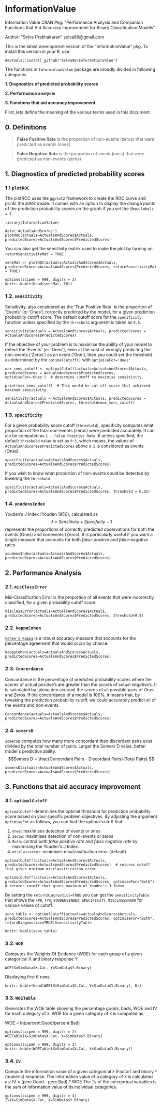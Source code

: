 # InformationValue
Information Value CRAN Pkg: "Performance Analysis and Companion Functions that Aid Accuracy Improvement for Binary Classification Models"

Author: "Selva Prabhakaran" <selva86@gmail.com>

This is the latest development version of the "InformationValue" pkg. To install this version in your R, use:
```{r, results='asis', fig.show='hold', fig.height=5, fig.width=5, prompt=TRUE, highlight=TRUE, collapse=TRUE, message=FALSE, warning=FALSE}
devtools::install_github("selva86/InformationValue")
```

The functions in `InformationValue` package are broadly divided in following categories:

**1. Diagnostics of predicted probability scores**

**2. Performance analysis**

**3. Functions that aid accuracy improvement**

First, lets define the meaning of the various terms used in this document.

## 0. Definitions
> **False Positive Rate** is the proportion of non-events (zeros) that were predicted as events (ones)

> **False Negative Rate** is the proportion of events(ones) that were predicted as non-events (zeros)

## 1. Diagnostics of predicted probability scores
### 1.1 `plotROC`
The plotROC uses the `ggplot2` framework to create the ROC curve and prints the `AUROC` inside. It comes with an option to display the change points of the prediction probability scores on the graph if you set the `Show.labels = T`.

```{r, echo=FALSE, results='asis', fig.show='hold', message=FALSE, warning=FALSE}
library(InformationValue)
```

```{r, results='asis', fig.show='hold', fig.height=5, fig.width=5, prompt=TRUE, highlight=TRUE, collapse=TRUE, message=FALSE, warning=FALSE}
data('ActualsAndScores')
plotROC(actuals=ActualsAndScores$Actuals, predictedScores=ActualsAndScores$PredictedScores)
```


You can also get the sensitivity matrix used to make the plot by turning on `returnSensitivityMat = TRUE`.

```{r, echo=TRUE, results='hide', fig.show='hide', prompt=TRUE, highlight=TRUE, tidy=TRUE, highlight=TRUE, collapse=TRUE}
sensMat <- plotROC(actuals=ActualsAndScores$Actuals,  predictedScores=ActualsAndScores$PredictedScores, returnSensitivityMat = TRUE)
```
    
    
```{r, echo=FALSE, results='hide', tab.cap="Top 10 rows of sensitivity matrix used to make the plot", prompt=TRUE, highlight=TRUE}
options(scipen = 999, digits = 2)
knitr::kable(head(sensMat, 50))
```  

### 1.2. `sensitivity`
Sensitivity, also considered as the 'True Positive Rate' is the proportion of 'Events' (or 'Ones') correctly predicted by the model, for a given prediction probability cutoff score. The default cutoff score for the `specificity` function unless specified by the `threshold` argument is taken as `0.5`.
```{r, results='asis', prompt=TRUE, highlight=TRUE, collapse=TRUE, message=FALSE, warning=FALSE, highlight=TRUE, tidy=TRUE}
sensitivity(actuals = ActualsAndScores$Actuals, predictedScores = ActualsAndScores$PredictedScores)
```

If the objective of your problem is to maximise the ability of your model to detect the 'Events' (or 'Ones'), even at the cost of wrongly predicting the non-events ('Zeros') as an event ('One'), then you could set the threshold as determined by the `optimalCutoff()` with `optimiseFor='Ones'`   
```{r, results='asis', prompt=TRUE, highlight=TRUE, message=FALSE, warning=FALSE, highlight=TRUE, tidy=TRUE}
max_sens_cutoff <- optimalCutoff(actuals=ActualsAndScores$Actuals, predictedScores = ActualsAndScores$PredictedScores, optimiseFor='Ones')  # determine cutoff to maximise sensitivity.

print(max_sens_cutoff)  # This would be cut-off score that achieved maximum sensitivity.

sensitivity(actuals = ActualsAndScores$Actuals, predictedScores = ActualsAndScores$PredictedScores, threshold=max_sens_cutoff)
```


### 1.3. `specificity`
For a given probability score cutoff (`threshold`), specificity computes what proportion of the total non-events (zeros) were predicted accurately. It can alo be computed as `1 - False Positive Rate`. If unless specified, the default `threshold` value is set as `0.5`, which means, the values of `ActualsAndScores$PredictedScores` above `0.5` is considered as events (Ones).
```{r, results='asis', prompt=TRUE, highlight=TRUE, collapse=FALSE, message=FALSE, warning=FALSE, highlight=TRUE, tidy=TRUE}
specificity(actuals=ActualsAndScores$Actuals, predictedScores=ActualsAndScores$PredictedScores)
```

If you wish to know what proportion of non-events could be detected by lowering the `threshold`:
```{r, results='asis', prompt=TRUE, highlight=TRUE, collapse=FALSE, message=FALSE, warning=FALSE, tidy=TRUE}
specificity(actuals=ActualsAndScores$Actuals, predictedScores=ActualsAndScores$PredictedScores, threshold = 0.35)
```


### 1.4. `youdensIndex`
Youden’s J Index (Youden 1950), calculated as
$$J = Sensitivity + Specificity − 1$$
represents the proportions of correctly predicted observations for both the events (Ones) and nonevents (Zeros). It is particularly useful if you want a single measure that accounts for both *false-positive* and *false-negative* rates

```{r, results='asis', prompt=TRUE, highlight=TRUE, collapse=TRUE, message=FALSE, warning=FALSE, tidy=TRUE, comment='#'}
youdensIndex(actuals=ActualsAndScores$Actuals, predictedScores=ActualsAndScores$PredictedScores)
```


## 2. Performance Analysis
### 2.1. `misClassError`
Mis-Classification Error is the proportion of all events that were incorrectly classified, for a given probability cutoff score.

```{r, results='asis', prompt=TRUE, highlight=TRUE, collapse=TRUE, message=FALSE, warning=FALSE, tidy=TRUE, comment='#'}
misClassError(actuals=ActualsAndScores$Actuals, predictedScores=ActualsAndScores$PredictedScores, threshold=0.5)
```


### 2.2. `kappaCohen`
[`Cohen's Kappa`](https://en.wikipedia.org/wiki/Cohen%27s_kappa) is a robust accuracy measure that accounts for the percentage agreement that would occur by chance.

```{r, results='asis', prompt=TRUE, highlight=TRUE, collapse=TRUE, message=FALSE, warning=FALSE, tidy=TRUE, comment='#'}
kappaCohen(actuals=ActualsAndScores$Actuals, predictedScores=ActualsAndScores$PredictedScores)
```

### 2.3. `Concordance`
Concordance is the percentage of predicted probability scores where the scores of actual positive’s are greater than the scores of actual negative’s. It is calculated by taking into account the scores of all possible pairs of *Ones* and *Zeros*. 
    If the concordance of a model is 100%, it means that, by tweaking the prediction probability cutoff, we could accurately predict all of the events and non-events. 

```{r, results='asis', prompt=TRUE, highlight=TRUE, collapse=TRUE, message=FALSE, warning=FALSE, tidy=TRUE, comment='#'}
Concordance(actuals=ActualsAndScores$Actuals, predictedScores=ActualsAndScores$PredictedScores)
```

### 2.4. `somersD`
`somersD` computes how many more concordant than discordant pairs exist divided by the total number of pairs. Larger the Somers D value, better model's predictive ability.
$$Somers D = \frac{Concordant Pairs - Discordant Pairs}{Total Pairs} $$

```{r, results='asis', prompt=TRUE, highlight=TRUE, collapse=TRUE, message=FALSE, warning=FALSE, tidy=TRUE, comment='#'}
somersD(actuals=ActualsAndScores$Actuals, predictedScores=ActualsAndScores$PredictedScores)
```


## 3. Functions that aid accuracy improvement
### 3.1. `optimalCutoff`
`optimalCutoff` determines the optimal threshold for prediction probability score based on your specific problem objectives.  By adjusting the argument `optimiseFor` as follows, you can find the optimal cutoff that:
1. `Ones`: maximises detection of events or ones
2. `Zeros`: maximises detection of non-events or zeros
3. `Both`: control both *false positive rate* and *false negative rate* by maximising the Youden's J Index.
4. `misclasserror`: minimises misclassification error (default)

```{r, results='asis', prompt=TRUE, highlight=TRUE, collapse=TRUE, message=FALSE, warning=FALSE, tidy=TRUE, comment='#'}
optimalCutoff(actuals=ActualsAndScores$Actuals, predictedScores=ActualsAndScores$PredictedScores)  # returns cutoff that gives minimum misclassification error.
```

```{r, results='asis', prompt=TRUE, highlight=TRUE, collapse=TRUE, message=FALSE, warning=FALSE, tidy=TRUE, comment='#'}
optimalCutoff(actuals=ActualsAndScores$Actuals, predictedScores=ActualsAndScores$PredictedScores, optimiseFor="Both")  # returns cutoff that gives maximum of Youden's J Index
```

By setting the `returnDiagnostics=TRUE` you can get the `sensitivityTable` that shows the `FPR`, `TPR`, `YOUDENSINDEX`, `SPECIFICITY`, `MISCLASSERROR` for various values of cutoff.

```{r, results='asis', prompt=TRUE, highlight=TRUE, collapse=TRUE, message=FALSE, warning=FALSE, tidy=TRUE, comment='#'}
sens_table <- optimalCutoff(actuals=ActualsAndScores$Actuals, predictedScores=ActualsAndScores$PredictedScores, optimiseFor="Both", returnDiagnostics=TRUE)$sensitivityTable
```

```{r, echo=FALSE, results='asis', tab.cap="Top 10 rows of sensitivity matrix used to make the plot", prompt=TRUE, highlight=TRUE}
knitr::kable(sens_table)
```  

### 3.2. `WOE`
Computes the Weights Of Evidence (WOE) for each group of a given categorical X and binary response Y.

```{r, results='hide', prompt=TRUE, highlight=TRUE, collapse=TRUE, message=FALSE, warning=FALSE, tidy=TRUE, comment='#'}
WOE(X=SimData$X.Cat, Y=SimData$Y.Binary)
```

Displaying first 6 rows:
```{r, echo=FALSE, results='asis', tab.cap="Top 10 rows of sensitivity matrix used to make the plot", prompt=TRUE, highlight=TRUE}
knitr::kable(head(WOE(X=SimData$X.Cat, Y=SimData$Y.Binary), 6))
```  

### 3.3. `WOETable`
Generates the WOE table showing the percentage goods, bads, WOE and IV for each category of `X`. WOE for a given category of `X` is computed as:

WOE = ln(percent.Good/percent.Bad) 
```{r, results='hide', prompt=TRUE, highlight=TRUE, collapse=TRUE, message=FALSE, warning=FALSE, tidy=TRUE, comment='#'}
options(scipen = 999, digits = 2)
WOETable(X=SimData$X.Cat, Y=SimData$Y.Binary)
```

```{r, echo=FALSE, results='asis', tab.cap="Top 10 rows of sensitivity matrix used to make the plot", prompt=TRUE, highlight=TRUE}
options(scipen = 999, digits = 2)
knitr::kable(WOETable(X=SimData$X.Cat, Y=SimData$Y.Binary))
```  


### 3.4. `IV`
Compute the information value of a given categorical `X` (Factor) and binary `Y` (numeric) response. The information value of a category of `X` is calculated as:
IV = (perc.Good - perc.Bad) * WOE
The `IV` of the categorical variables is the sum of information value of its individual categories.
```{r, results='asis', prompt=TRUE, highlight=TRUE, collapse=TRUE, message=FALSE, warning=FALSE, tidy=TRUE, comment='#'}
options(scipen = 999, digits = 4)
IV(X=SimData$X.Cat, Y=SimData$Y.Binary)
```
